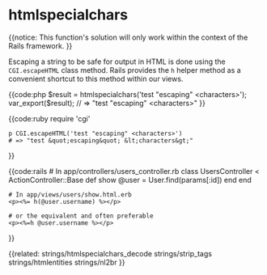 # htmlspecialchars

{{notice:
    This function's solution will only work within the context of the Rails
    framework.
}}

Escaping a string to be safe for output in HTML is done using the
`CGI.escapeHTML` class method. Rails provides the `h` helper method as a
convenient shortcut to this method within our views.

{{code:php
    $result = htmlspecialchars('test "escaping" <characters>'); 
    var_export($result);
    // => "test &quot;escaping&quot; &lt;characters&gt;"
}}

{{code:ruby
    require 'cgi'

    p CGI.escapeHTML('test "escaping" <characters>')
    # => "test &quot;escaping&quot; &lt;characters&gt;"
}}

{{code:rails
    # In app/controllers/users_controller.rb
    class UsersController < ActionController::Base
      def show
        @user = User.find(params[:id])
      end
    end

    # In app/views/users/show.html.erb
    <p><%= h(@user.username) %></p>

    # or the equivalent and often preferable
    <p><%=h @user.username %></p>
}}


{{related:
    strings/htmlspecialchars_decode
    strings/strip_tags
    strings/htmlentities
    strings/nl2br
}}
